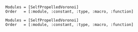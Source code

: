 

```@index
Modules = [SelfPropelledVoronoi]
Order   = [:module, :constant, :type, :macro, :function]
```


```@autodocs
Modules = [SelfPropelledVoronoi]
Order   = [:module, :constant, :type, :macro, :function]
```